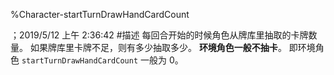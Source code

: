 
%Character-startTurnDrawHandCardCount

；2019/5/12 上午 2:36:42
#描述
每回合开始的时候角色从牌库里抽取的卡牌数量。
如果牌库里卡牌不足，则有多少抽取多少。
**环境角色一般不抽卡**。
即环境角色 `startTurnDrawHandCardCount` 一般为 0。
